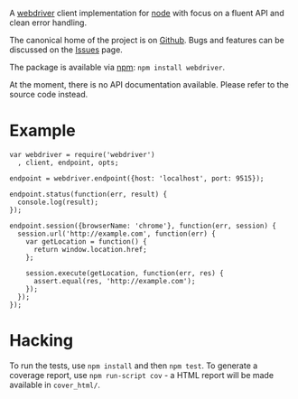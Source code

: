 A [webdriver](http://seleniumhq.org/projects/webdriver/) client implementation for [node](http://nodejs.org) with focus on a fluent API and clean error handling.

The canonical home of the project is on
[Github](https://github.com/aflatter/node-webdriver). Bugs and features can be discussed on the [Issues](https://github.com/aflatter/node-webdriver/issues) page.

The package is available via [npm](http://npmjs.org): `npm install webdriver`.

At the moment, there is no API documentation available. Please refer to
the source code instead.

# Example

    var webdriver = require('webdriver')
      , client, endpoint, opts;
   
    endpoint = webdriver.endpoint({host: 'localhost', port: 9515});

    endpoint.status(function(err, result) {
      console.log(result);
    });

    endpoint.session({browserName: 'chrome'}, function(err, session) {
      session.url('http://example.com', function(err) {
        var getLocation = function() {
          return window.location.href;
        };

        session.execute(getLocation, function(err, res) {
          assert.equal(res, 'http://example.com');
        });
      });
    });

# Hacking

To run the tests, use `npm install` and then `npm test`. To generate a
coverage report, use `npm run-script cov` - a HTML report will be made
available in `cover_html/`.
